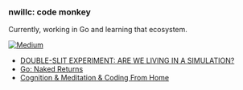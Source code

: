 ### nwillc: code monkey

Currently, working in Go and learning that ecosystem. 

[![Medium](https://img.shields.io/badge/medium-%2312100E.svg?&style=for-the-badge&logo=medium&logoColor=white)](https://medium.com/@nwillc)
<!-- BLOG-POST-LIST:START -->
- [DOUBLE-SLIT EXPERIMENT: ARE WE LIVING IN A SIMULATION?](https://medium.com/@nwillc/double-slit-experiment-are-we-living-in-a-simulation-116ec9a5bcfa?source=rss-c9a4243d7014------2)
- [Go: Naked Returns](https://levelup.gitconnected.com/go-naked-returns-4e2094b598e6?source=rss-c9a4243d7014------2)
- [Cognition & Meditation & Coding From Home](https://medium.com/@nwillc/cognition-meditation-coding-from-home-7d01c7674886?source=rss-c9a4243d7014------2)
<!-- BLOG-POST-LIST:END -->
